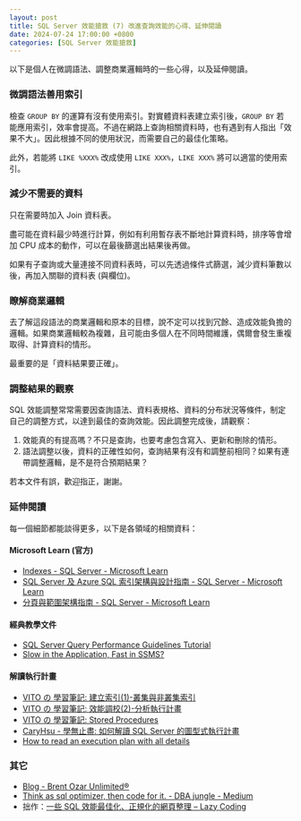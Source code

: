 ```yaml
---
layout: post
title: SQL Server 效能搶救 (7) 改進查詢效能的心得、延伸閱讀
date: 2024-07-24 17:00:00 +0800
categories: [SQL Server 效能搶救]
--- 
```


以下是個人在微調語法、調整商業邏輯時的一些心得，以及延伸閱讀。

### 微調語法善用索引

檢查 `GROUP BY` 的運算有沒有使用索引。對實體資料表建立索引後，`GROUP BY` 若能應用索引，效率會提高。不過在網路上查詢相關資料時，也有遇到有人指出「效果不大」。因此根據不同的使用狀況，而需要自己的最佳化策略。

此外，若能將 `LIKE %XXX%` 改成使用 `LIKE XXX%`，`LIKE XXX%` 將可以適當的使用索引。

### 減少不需要的資料

只在需要時加入 Join 資料表。

盡可能在資料最少時進行計算，例如有利用暫存表不斷地計算資料時，排序等會增加 CPU 成本的動作，可以在最後篩選出結果後再做。

如果有子查詢或大量連接不同資料表時，可以先透過條件式篩選，減少資料筆數以後，再加入關聯的資料表 (與欄位)。

### 瞭解商業邏輯

去了解這段語法的商業邏輯和原本的目標，說不定可以找到冗餘、造成效能負擔的邏輯。如果商業邏輯較為複雜，且可能由多個人在不同時間維護，偶爾會發生重複取得、計算資料的情形。

最重要的是「資料結果要正確」。

### 調整結果的觀察

SQL 效能調整常常需要因查詢語法、資料表規格、資料的分布狀況等條件，制定自己的調整方式，以達到最佳的查詢效能。因此調整完成後，請觀察：

1. 效能真的有提高嗎？不只是查詢，也要考慮包含寫入、更新和刪除的情形。
2. 語法調整以後，資料的正確性如何，查詢結果有沒有和調整前相同？如果有連帶調整邏輯，是不是符合預期結果？

若本文件有誤，歡迎指正，謝謝。

### 延伸閱讀

每一個細節都能談得更多，以下是各領域的相關資料：

#### Microsoft Learn (官方)

- [Indexes - SQL Server - Microsoft Learn](https://learn.microsoft.com/en-us/sql/relational-databases/indexes/indexes?view=sql-server-ver16 )
- [SQL Server 及 Azure SQL 索引架構與設計指南 - SQL Server - Microsoft Learn](https://learn.microsoft.com/zh-tw/sql/relational-databases/sql-server-index-design-guide?view=sql-server-ver16)
- [分頁與範圍架構指南 - SQL Server - Microsoft Learn](https://learn.microsoft.com/zh-tw/sql/relational-databases/pages-and-extents-architecture-guide?view=sql-server-ver16)

#### 經典教學文件

- [SQL Server Query Performance Guidelines Tutorial](https://www.mssqltips.com/sqlservertutorial/3200/sql-server-query-performance-guidelines-tutorial/)
- [Slow in the Application, Fast in SSMS?](https://www.sommarskog.se/query-plan-mysteries.html#plangenerate)

#### 解讀執行計畫

- [VITO の 學習筆記: 建立索引(1)-叢集與非叢集索引](http://vito-note.blogspot.com/2013/05/blog-post_5510.html)
- [VITO の 學習筆記: 效能調校(2)-分析執行計畫](http://vito-note.blogspot.com/2013/05/blog-post_2862.html)
- [VITO の 學習筆記: Stored Procedures](http://vito-note.blogspot.com/2013/05/stored-procedures.html)
- [CaryHsu - 學無止盡: 如何解讀 SQL Server 的圖型式執行計畫](http://caryhsu.blogspot.com/2011/06/sql-server.html)
- [How to read an execution plan with all details](https://www.sqlshack.com/how-to-read-an-execution-plan-with-all-details/)

### 其它

- [Blog - Brent Ozar Unlimited®](https://www.brentozar.com/blog/)
- [Think as sql optimizer, then code for it. - DBA jungle - Medium](https://medium.com/dba-jungle/think-as-sql-optimizer-then-code-for-it-f0bb2036cfa6)
- 拙作：[一些 SQL 效能最佳化、正規化的網頁整理 – Lazy Coding](/SQL_Useful_Link/)